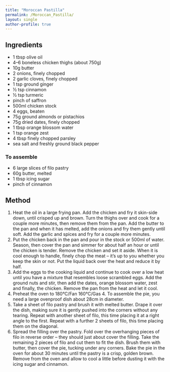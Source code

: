 ```yaml
---
title: "Moroccan Pastilla"
permalink: /Moroccan_Pastilla/
layout: single
author-profile: true
---
```


##  Ingredients
- 1 tbsp olive oil
- 4–6 boneless chicken thighs (about 750g)
- 10g butter
- 2 onions, finely chopped
- 2 garlic cloves, finely chopped
- 1 tsp ground ginger
- ½ tsp cinnamon
- ½ tsp turmeric
- pinch of saffron
- 500ml chicken stock
- 4 eggs, beaten
- 75g ground almonds or pistachios
- 75g dried dates, finely chopped
- 1 tbsp orange blossom water
- 1 tsp orange zest
- 4 tbsp finely chopped parsley
- sea salt and freshly ground black pepper

### To assemble                                        
- 6 large slices of filo pastry
- 60g butter, melted
- 1 tbsp icing sugar
- pinch of cinnamon    
    
## Method                
1. Heat the oil in a large frying pan. Add the chicken and fry it skin-side down, until crisped up and brown. Turn the thighs over and cook for a couple more minutes, then remove them from the pan. Add the butter to the pan and when it has melted, add the onions and fry them gently until soft. Add the garlic and spices and fry for a couple more minutes.
2. Put the chicken back in the pan and pour in the stock or 500ml of water. Season, then cover the pan and simmer for about half an hour or until the chicken is tender. Remove the chicken and set it aside. When it is cool enough to handle, finely chop the meat – it’s up to you whether you keep the skin or not. Put the liquid back over the heat and reduce it by half.
3. Add the eggs to the cooking liquid and continue to cook over a low heat until you have a mixture that resembles loose scrambled eggs. Add the ground nuts and stir, then add the dates, orange blossom water, zest and finally, the chicken. Remove the pan from the heat and let it cool.
4. Preheat the oven to 180°C/Fan 160°C/Gas 4. To assemble the pie, you need a large ovenproof dish about 28cm in diameter.
5. Take a sheet of filo pastry and brush it with melted butter. Drape it over the dish, making sure it is gently pushed into the corners without any tearing. Repeat with another sheet of filo, this time placing it at a right angle to the first. Repeat with a further 2 sheets of filo, this time placing them on the diagonal.
6. Spread the filling over the pastry. Fold over the overhanging pieces of filo in reverse order – they should just about cover the filling. Take the remaining 2 pieces of filo and cut them to fit the dish. Brush them with butter, then cover the pie, tucking under any corners. Bake the pie in the oven for about 30 minutes until the pastry is a crisp, golden brown. Remove from the oven and allow to cool a little before dusting it with the icing sugar and cinnamon.
